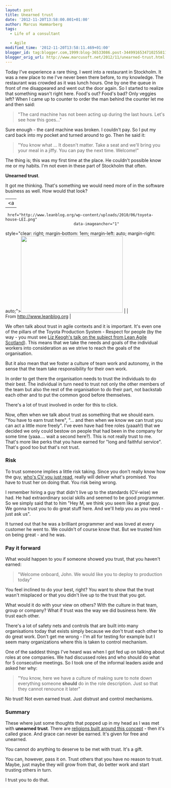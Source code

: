```yaml
---
layout: post
title: Unearned trust
date: '2012-11-20T13:58:00.001+01:00'
author: Marcus Hammarberg
tags:
  - Life of a consultant

  - Agile
modified_time: '2012-11-20T13:58:11.469+01:00'
blogger_id: tag:blogger.com,1999:blog-36533086.post-3449916534710255811
blogger_orig_url: http://www.marcusoft.net/2012/11/unearned-trust.html
---
```



<div dir="ltr" style="text-align: left;" trbidi="on">

Today I've experience a rare thing. I went into a restaurant in
Stockholm. It was a new place to me I've never been there before, to my
knowledge. The restaurant was crowded as it was lunch hours. One by one
the queue in front of me disappeared and went out the door again. So I
started to realize that something wasn't right here. Food's out? Food's
bad? Only veggies left?
When I came up to counter to order the man behind the counter let me and
then said:

> "The card machine has not been acting up during the last hours. Let's
> see how this goes..."

Sure enough - the card machine was broken. I couldn't pay. So I put my
card back into my pocket and turned around to go. Then he said it:

> "You know what ... It doesn't matter. Take a seat and we'll bring you
> your meal in a jiffy. You can pay the next time. Welcome!"

The thing is; this was my first time at the place. He couldn't possible
know me or my habits. I'm not even in these part of Stockholm that
often.

**Unearned trust**.

It got me thinking. That's something we would need more of in the
software business as well. How would that look?


|                                                                                       |
|:-------------------------------------------------------------------------------------:|
|                                           <a
     href="http://www.leanblog.org/wp-content/uploads/2010/06/toyota-house-LEI.png"
                                  data-imageanchor="1"
  style="clear: right; margin-bottom: 1em; margin-left: auto; margin-right: auto;"><img
      src="http://www.leanblog.org/wp-content/uploads/2010/06/toyota-house-LEI.png"
                    data-border="0" width="320" height="240" /></a>                     |
|                             From http://www.leanblog.org                              |


We often talk about trust in agile contexts and it is important. It's
even one of the pillars of the Toyota Production System - Respect for
people (by the way - you must see
<a href="http://www.leanagilescotland.com/videos/lunivore"
target="_blank">Liz Keogh's talk on the subject from Lean Agile
Scotland</a>). This means that we take the needs and goals of the
individual workers into consideration as we strive to reach the goals of
the organisation.

But it also mean that we foster a culture of team work and autonomy, in
the sense that the team take responsibility for their own work.

In order to get there the organisation needs to trust the individuals to
do their best. The individual in turn need to trust not only the other
members of the team but also the rest of the organisation to do their
part, not backstab each other and to put the common good before
themselves.

There's a lot of trust involved in order for this to click.

Now, often when we talk about trust as something that we should earn.
"You have to earn trust here", "... and then when we know we can trust
you can act a little more freely". I've even have had free roles
(yaaah!) that we decided we only could bestow on people that had been in
the company for some time (yaaa.... wait a second here?).
This is not really trust to me. That's more like perks that you have
earned for "long and faithful service". That's good too but that's not
trust.

### Risk

To trust someone implies a little risk taking. Since you don't really
know how the guy, <a href="http://www.youtube.com/watch?v=o_Zub4RMfIo"
target="_blank">who's CV you just read</a>, really will deliver what's
promised. You have to trust her on doing that. You risk being wrong.

I remember hiring a guy that didn't live up to the standards (CV-wise)
we had. He had extraordinary social skills and seemed to be good
programmer. So we simply said that to him "Hey M, we think you seem like
a great guy. We gonna trust you to do great stuff here. And we'll help
you as you need - just ask us".

It turned out that he was a brilliant programmer and was loved at every
customer he went to. We couldn't of course know that. But we trusted him
on being great - and he was.

### Pay it forward

<div>

What would happen to you if someone showed you trust, that you haven't
earned:

</div>

> "Welcome onboard, John. We would like you to deploy to production
> today"

You feel inclined to do your best, right? You want to show that the
trust wasn't misplaced or that you didn't live up to the trust that you
got.

What would it do with your view on others? With the culture in that
team, group or company? What if trust was the way we did business here.
We trust each other.

There's a lot of safety nets and controls that are built into many
organisations today that exists simply because we don't trust each other
to do great work. Don't get me wrong - I'm all for testing for example
but I seem many organizations where this is taken to control
mechanism.

One of the saddest things I've heard was when I got fed up on talking
about roles at one companies. We had discussed roles and who should do
what for 5 consecutive meetings. So I took one of the informal leaders
aside and asked her why:

> "You know, here we have a culture of making sure to note down
> everything someone **should** do in the role description. Just so that
> they cannot renounce it later"

No trust! Not even earned trust. Just distrust and control mechanisms.

### Summary

<div>

These where just some thoughts that popped up in my head as I was met
with **unearned trust**. There are
<a href="http://en.wikipedia.org/wiki/Divine_grace"
target="_blank">religions built around this concept</a> - then it's
called grace. And grace can never be earned. It's given for free and
unearned.

</div>

<div>



</div>

<div>

You cannot do anything to deserve to be met with trust. It's a gift. 

</div>

<div>



</div>

<div>

You can, however, pass it on. Trust others that you have no reason to
trust. Maybe, just maybe they will grow from that, do better work and
start trusting others in turn. 

</div>

<div>



</div>

<div>

I trust you to do that. 

</div>

</div>
